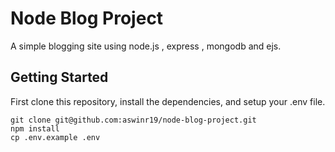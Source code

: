 # Node Blog Project

A simple blogging site using node.js , express , mongodb and ejs.

## Getting Started

First clone this repository, install the dependencies, and setup your .env file.

```
git clone git@github.com:aswinr19/node-blog-project.git
npm install
cp .env.example .env
```


